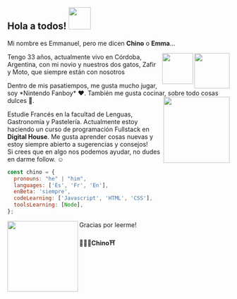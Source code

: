## **Hola a todos! <img src="https://media.giphy.com/media/mGcNjsfWAjY5AEZNw6/giphy.gif" width="50">**

<p>Mi nombre es Emmanuel, pero me dicen <b>Chino</b> o <b>Emma</b>...</p>
<img align='right' src="https://media2.giphy.com/media/ZCes4khR2025X0rOLY/giphy.gif" width="80"><img align='right' src="https://media4.giphy.com/media/cmCEsJZHYBPels360q/200w.gif" width="70">
<p>Tengo 33 años, actualmente vivo en Córdoba, Argentina, con mi novio y nuestros dos gatos, Zafir y Moto, que siempre están con nosotros</p> 
Dentro de mis pasatiempos, me gusta mucho jugar, soy *Nintendo Fanboy* ❤. También me gusta cocinar, sobre todo cosas dulces 🍰.
<img align='right' src="https://media1.giphy.com/media/jdPMeyv9rn0hZHh8n9/giphy.gif" width="150">
<p>Estudie Francés en la facultad de Lenguas, Gastronomía y Pastelería. Actualmente estoy haciendo un curso de programación Fullstack en <b>Digital House</b>. Me gusta aprender cosas nuevas y estoy siempre abierto a sugerencias y consejos!<br> Si crees que en algo nos podemos ayudar, no dudes en darme follow. ☺</p>

```javascript
const chino = {
  pronouns: "he" | "him",
  languages: ['Es', 'Fr', 'En'],
  enBeta: 'siempre',
  codeLearning: ['Javascript', 'HTML', 'CSS'],
  toolsLearning: [Node],
};
```

<img align='left' src="https://media3.giphy.com/media/er19eYafoFxrq/giphy.gif" width="160"> 
<p>Gracias por leerme!<br>
<br>
<b>🙋🏻‍♂️Chino⛩️</b></p> 

